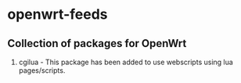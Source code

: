 # openwrt-feeds

## Collection of packages for OpenWrt

1. cgilua - This package has been added to use webscripts using lua pages/scripts.

